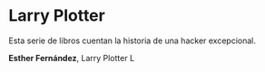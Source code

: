 # Larry Plotter

Esta serie de libros cuentan la historia de una hacker excepcional.

**Esther Fernández**, Larry Plotter L


